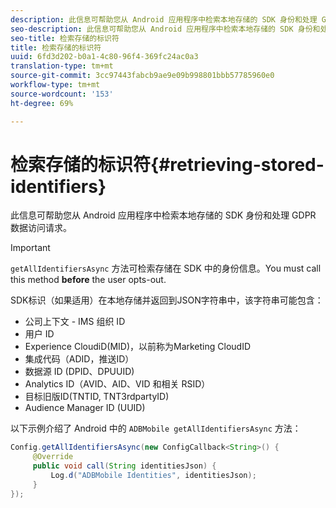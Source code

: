 ```yaml
---
description: 此信息可帮助您从 Android 应用程序中检索本地存储的 SDK 身份和处理 GDPR 数据访问请求。
seo-description: 此信息可帮助您从 Android 应用程序中检索本地存储的 SDK 身份和处理 GDPR 数据访问请求。
seo-title: 检索存储的标识符
title: 检索存储的标识符
uuid: 6fd3d202-b0a1-4c80-96f4-369fc24ac0a3
translation-type: tm+mt
source-git-commit: 3cc97443fabcb9ae9e09b998801bbb57785960e0
workflow-type: tm+mt
source-wordcount: '153'
ht-degree: 69%

---
```



# 检索存储的标识符{#retrieving-stored-identifiers}

此信息可帮助您从 Android 应用程序中检索本地存储的 SDK 身份和处理 GDPR 数据访问请求。

>[!IMPORTANT]
>
>`getAllIdentifiersAsync` 方法可检索存储在 SDK 中的身份信息。You must call this method **before** the user opts-out.

SDK标识（如果适用）在本地存储并返回到JSON字符串中，该字符串可能包含：

* 公司上下文 - IMS 组织 ID
* 用户 ID
* Experience CloudiD(MID)，以前称为Marketing CloudID
* 集成代码（ADID，推送ID）
* 数据源 ID (DPID、DPUUID)
* Analytics ID（AVID、AID、VID 和相关 RSID）
* 目标旧版ID(TNTID, TNT3rdpartyID)
* Audience Manager ID (UUID)

以下示例介绍了 Android 中的 `ADBMobile getAllIdentifiersAsync` 方法：

```java
Config.getAllIdentifiersAsync(new ConfigCallback<String>() { 
     @Override 
     public void call(String identitiesJson) {                 
         Log.d("ADBMobile Identities", identitiesJson); 
     } 
});
```
